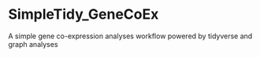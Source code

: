# SimpleTidy_GeneCoEx
A simple gene co-expression analyses workflow powered by tidyverse and graph analyses
